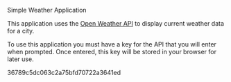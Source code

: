 Simple Weather Application

This application uses the [Open Weather API](http://openweathermap.org/api) to display current weather data for a city.

To use this application you must have a key for the API that you will enter when prompted.  Once entered, this key will be stored in your browser for later use.

36789c5dc063c2a75bfd70722a3641ed